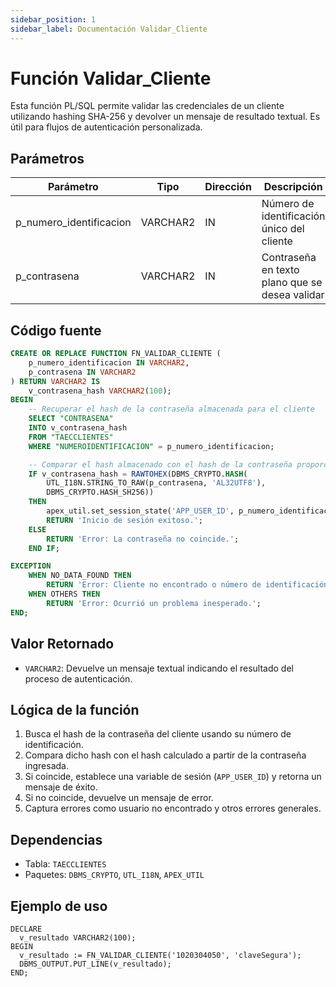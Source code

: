 ```yaml
---
sidebar_position: 1
sidebar_label: Documentación Validar_Cliente
---
```


# Función Validar_Cliente

Esta función PL/SQL permite validar las credenciales de un cliente utilizando hashing SHA-256 y devolver un mensaje de resultado textual. Es útil para flujos de autenticación personalizada.

## Parámetros

| Parámetro                 | Tipo       | Dirección | Descripción                                    |
| ------------------------- | ---------- | --------- | ---------------------------------------------- |
| p_numero_identificacion   | VARCHAR2   | IN        | Número de identificación único del cliente     |
| p_contrasena              | VARCHAR2   | IN        | Contraseña en texto plano que se desea validar |

## Código fuente

```sql
CREATE OR REPLACE FUNCTION FN_VALIDAR_CLIENTE (
    p_numero_identificacion IN VARCHAR2,
    p_contrasena IN VARCHAR2
) RETURN VARCHAR2 IS
    v_contrasena_hash VARCHAR2(100);
BEGIN
    -- Recuperar el hash de la contraseña almacenada para el cliente
    SELECT "CONTRASENA"
    INTO v_contrasena_hash
    FROM "TAECCLIENTES"
    WHERE "NUMEROIDENTIFICACION" = p_numero_identificacion;

    -- Comparar el hash almacenado con el hash de la contraseña proporcionada
    IF v_contrasena_hash = RAWTOHEX(DBMS_CRYPTO.HASH(
        UTL_I18N.STRING_TO_RAW(p_contrasena, 'AL32UTF8'),
        DBMS_CRYPTO.HASH_SH256))
    THEN
        apex_util.set_session_state('APP_USER_ID', p_numero_identificacion);
        RETURN 'Inicio de sesión exitoso.';
    ELSE
        RETURN 'Error: La contraseña no coincide.';
    END IF;

EXCEPTION
    WHEN NO_DATA_FOUND THEN
        RETURN 'Error: Cliente no encontrado o número de identificación incorrecto.';
    WHEN OTHERS THEN
        RETURN 'Error: Ocurrió un problema inesperado.';
END;
```

## Valor Retornado

- `VARCHAR2`: Devuelve un mensaje textual indicando el resultado del proceso de autenticación.

## Lógica de la función

1. Busca el hash de la contraseña del cliente usando su número de identificación.
2. Compara dicho hash con el hash calculado a partir de la contraseña ingresada.
3. Si coincide, establece una variable de sesión (`APP_USER_ID`) y retorna un mensaje de éxito.
4. Si no coincide, devuelve un mensaje de error.
5. Captura errores como usuario no encontrado y otros errores generales.

## Dependencias

- Tabla: `TAECCLIENTES`
- Paquetes: `DBMS_CRYPTO`, `UTL_I18N`, `APEX_UTIL`

## Ejemplo de uso

```plsql
DECLARE
  v_resultado VARCHAR2(100);
BEGIN
  v_resultado := FN_VALIDAR_CLIENTE('1020304050', 'claveSegura');
  DBMS_OUTPUT.PUT_LINE(v_resultado);
END;
```